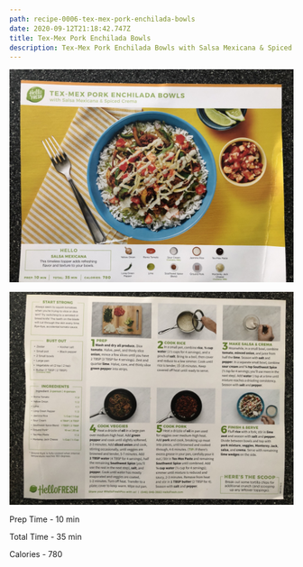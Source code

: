 ```yaml
---
path: recipe-0006-tex-mex-pork-enchilada-bowls
date: 2020-09-12T21:18:42.747Z
title: Tex-Mex Pork Enchilada Bowls
description: Tex-Mex Pork Enchilada Bowls with Salsa Mexicana & Spiced Crema
---
```

![Finished Tex-Mex Pork Enchilado Bowls](../assets/0006-tex-mex-pork-enchilada-bowls-pic-1.jpeg)

![Recipe instructions and ingredients for Tex-Mex Pork Enchilado Bowls](../assets/0006-tex-mex-pork-enchilada-bowls-pic-2.jpeg)

Prep Time - 10 min

Total Time - 35 min

Calories - 780